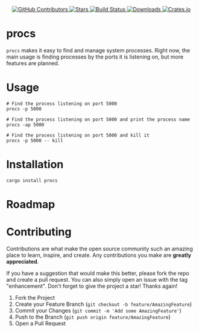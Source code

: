 <div id="top"></div>

<p align="center">
<a href="https://github.com/kurtbuilds/procs/graphs/contributors">
    <img src="https://img.shields.io/github/contributors/kurtbuilds/procs.svg?style=flat-square" alt="GitHub Contributors" />
</a>
<a href="https://github.com/kurtbuilds/procs/stargazers">
    <img src="https://img.shields.io/github/stars/kurtbuilds/procs.svg?style=flat-square" alt="Stars" />
</a>
<a href="https://github.com/kurtbuilds/procs/actions">
    <img src="https://img.shields.io/github/workflow/status/kurtbuilds/procs/test?style=flat-square" alt="Build Status" />
</a>
<a href="https://crates.io/crates/procs">
    <img src="https://img.shields.io/crates/d/procs?style=flat-square" alt="Downloads" />
</a>
<a href="https://crates.io/crates/procs">
    <img src="https://img.shields.io/crates/v/procs?style=flat-square" alt="Crates.io" />
</a>

</p>

# procs

`procs` makes it easy to find and manage system processes. Right now, the main usage is finding processes by the ports 
it is listening on, but more features are planned.

# Usage

    # Find the process listening on port 5000
    procs -p 5000 

    # Find the process listening on port 5000 and print the process name
    procs -ap 5000

    # Find the process listening on port 5000 and kill it  
    procs -p 5000 -- kill

# Installation

    cargo install procs

# Roadmap

# Contributing

Contributions are what make the open source community such an amazing place to learn, inspire, and create. Any contributions you make are **greatly appreciated**.

If you have a suggestion that would make this better, please fork the repo and create a pull request. You can also simply open an issue with the tag "enhancement".
Don't forget to give the project a star! Thanks again!

1. Fork the Project
2. Create your Feature Branch (`git checkout -b feature/AmazingFeature`)
3. Commit your Changes (`git commit -m 'Add some AmazingFeature'`)
4. Push to the Branch (`git push origin feature/AmazingFeature`)
5. Open a Pull Request